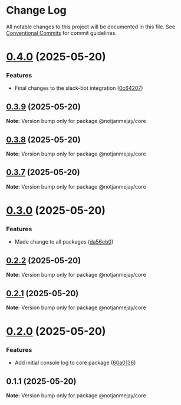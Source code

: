 # Change Log

All notable changes to this project will be documented in this file.
See [Conventional Commits](https://conventionalcommits.org) for commit guidelines.

# [0.4.0](https://github.com/NotTheRightGuy/monorepo-for-slack/compare/v0.3.9...v0.4.0) (2025-05-20)


### Features

* Final changes to the slack-bot integration ([0c64207](https://github.com/NotTheRightGuy/monorepo-for-slack/commit/0c6420705eeea5c607fc294a0ff083a97fd4d092))





## [0.3.9](https://github.com/NotTheRightGuy/monorepo-for-slack/compare/v0.3.8...v0.3.9) (2025-05-20)

**Note:** Version bump only for package @notjanmejay/core





## [0.3.8](https://github.com/NotTheRightGuy/monorepo-for-slack/compare/v0.3.7...v0.3.8) (2025-05-20)

**Note:** Version bump only for package @notjanmejay/core





## [0.3.7](https://github.com/NotTheRightGuy/monorepo-for-slack/compare/v0.3.6...v0.3.7) (2025-05-20)

**Note:** Version bump only for package @notjanmejay/core





# [0.3.0](https://github.com/NotTheRightGuy/monorepo-for-slack/compare/v0.2.2...v0.3.0) (2025-05-20)


### Features

* Made change to all packages ([da56eb0](https://github.com/NotTheRightGuy/monorepo-for-slack/commit/da56eb043dec29ffeac511af7be0aadb924ec9da))





## [0.2.2](https://github.com/NotTheRightGuy/monorepo-for-slack/compare/v0.2.1...v0.2.2) (2025-05-20)

**Note:** Version bump only for package @notjanmejay/core





## [0.2.1](https://github.com/NotTheRightGuy/monorepo-for-slack/compare/v0.2.0...v0.2.1) (2025-05-20)

**Note:** Version bump only for package @notjanmejay/core





# [0.2.0](https://github.com/NotTheRightGuy/monorepo-for-slack/compare/v0.1.1...v0.2.0) (2025-05-20)


### Features

* Add initial console log to core package ([60a0136](https://github.com/NotTheRightGuy/monorepo-for-slack/commit/60a013617f892dc427de553182971596cf23353d))





## 0.1.1 (2025-05-20)

**Note:** Version bump only for package @notjanmejay/core
